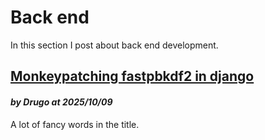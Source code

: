 # Back end

In this section I post about back end development.

## [Monkeypatching fastpbkdf2 in django](/articles/back_end/django_fastpbkdf2_monkeypatch)
#### *by Drugo at 2025/10/09*
A lot of fancy words in the title.
